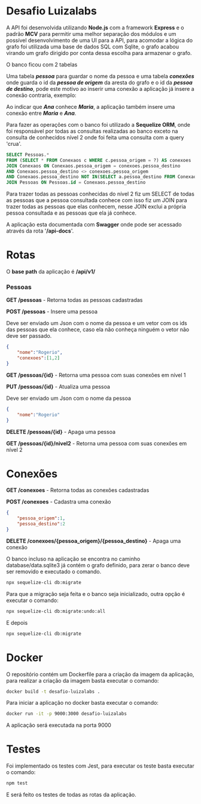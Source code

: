 # Desafio Luizalabs

A API foi desenvolvida utilizando **Node.js** com a framework **Express** e o padrão **MCV** para permitir uma melhor separação dos módulos e um possível desenvolvimento de uma UI para a API, para acomodar a lógica do grafo foi utilizada uma base de dados SQL com Sqlite, o grafo acabou virando um grafo dirigido por conta dessa escolha para armazenar o grafo.

O banco ficou com 2 tabelas

Uma tabela ***pessoa*** para guardar o nome da pessoa e uma tabela ***conexões*** onde guarda o id da ***pessoa de origem*** da aresta do grafo e o id da ***pessoa de destino***, pode este motivo ao inserir uma conexão a aplicação já insere a conexão contraria, exemplo:

Ao indicar que ***Ana*** conhece ***Maria***, a aplicação também insere uma conexão entre ***Maria*** e ***Ana***.

Para fazer as operações com o banco foi utilizado a **Sequelize ORM**, onde foi responsável por todas as consultas realizadas ao banco exceto na consulta de conhecidos nível 2 onde foi feita uma consulta com a query 'crua'.

```sql
SELECT Pessoas.*
FROM (SELECT * FROM Conexaos c WHERE c.pessoa_origem = ?) AS conexoes
JOIN Conexaos ON Conexaos.pessoa_origem = conexoes.pessoa_destino 
AND Conexaos.pessoa_destino <> conexoes.pessoa_origem 
AND Conexaos.pessoa_destino NOT IN(SELECT a.pessoa_destino FROM Conexaos a WHERE a.pessoa_origem = ?) 
JOIN Pessoas ON Pessoas.id = Conexaos.pessoa_destino
```

Para trazer todas as pessoas conhecidas do nível 2 fiz um SELECT de todas as pessoas que a pessoa consultada conhece com isso fiz um JOIN para trazer todas as pessoas que elas conhecem, nesse JOIN exclui a própria pessoa consultada e as pessoas que ela já conhece.

A aplicação esta documentada com **Swagger** onde pode ser acessado através da rota '**/api-docs**'.

# Rotas

O **base path** da aplicação é **/api/v1/**

### Pessoas

**GET /pessoas** - Retorna todas as pessoas cadastradas

**POST /pessoas** - Insere uma pessoa

Deve ser enviado um Json com o nome da pessoa e um vetor com os ids das pessoas que ela conhece, caso ela não conheça ninguém o vetor não deve ser passado. 

```json
{
	"nome":"Rogerio",
	"conexoes":[1,2]
}
```

**GET /pessoas/{id}** - Retorna uma pessoa com suas conexões em nível 1

**PUT /pessoas/{id}** - Atualiza uma pessoa

Deve ser enviado um Json com o nome da pessoa

```json
{
	"nome":"Rogerio"
}
```

**DELETE /pessoas/{id}** - Apaga uma pessoa

**GET /pessoas/{id}/nivel2** - Retorna uma pessoa com suas conexões em nível 2

# Conexões

**GET /conexoes** - Retorna todas as conexões cadastradas

**POST /conexoes** - Cadastra uma conexão

```json
{
	"pessoa_origem":1,
	"pessoa_destino":2
}
```

**DELETE /conexoes/{pessoa_origem}/{pessoa_destino}** - Apaga uma conexão

O banco incluso na aplicação se encontra no caminho database/data.sqlite3 já contém o grafo definido, para zerar o banco deve ser removido e executado o comando.

```bash
npx sequelize-cli db:migrate
```

Para que a migração seja feita e o banco seja inicializado, outra opção é executar o comando:

```bash
npx sequelize-cli db:migrate:undo:all
```

E depois

```bash
npx sequelize-cli db:migrate
```
# Docker

O repositório contém um Dockerfile para a criação da imagem da aplicação, para realizar a criação da imagem basta executar o comando:

```bash
docker build -t desafio-luizalabs .
```

Para iniciar a aplicação no docker basta executar o comando:

```bash
docker run -it -p 9000:3000 desafio-luizalabs
```

A aplicação será executada na porta 9000

# Testes

Foi implementado os testes com Jest, para executar os teste basta executar o comando:

```bash
npm test
```

E será feito os testes de todas as rotas da aplicação.
